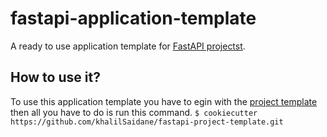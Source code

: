 # fastapi-application-template
A ready to use application template for [FastAPI projectst](https://github.com/khalilSaidane/fastapi-project-template.git).

## How to use it?
To use this application template you have to egin with the [project template](https://github.com/khalilSaidane/fastapi-project-template.git)
then all you have to do is run this command.
 `$ cookiecutter https://github.com/khalilSaidane/fastapi-project-template.git`
 
